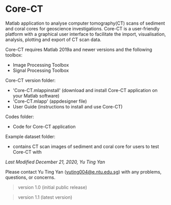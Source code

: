 # Core-CT

Matlab application to analyse computer tomography(CT) scans of sediment and coral cores for geoscience investigations. Core-CT is a user-friendly platform with a graphical user interface to facilitate the import, visualisation, analysis, plotting and export of CT scan data.

Core-CT requires Matlab 2019a and newer versions and the following toolbox:
  - Image Processing Toolbox
  - Signal Processing Toolbox




Core-CT version folder:
  * 'Core-CT.mlappinstall' (download and install Core-CT application on your Matlab software)
  * 'Core-CT.mlapp' (appdesigner file)
  * User Guide (instructions to install and use Core-CT)


Codes folder: 
  * Code for Core-CT application


Example dataset folder: 
  * contains CT scan images of sediment and coral core for users to test Core-CT with 


_Last Modified December 21, 2020, Yu Ting Yan_

Please contact Yu Ting Yan (yuting004@e.ntu.edu.sg) with any problems, questions, or concerns.

> version 1.0 (initial public release)

> version 1.1 (latest version)


